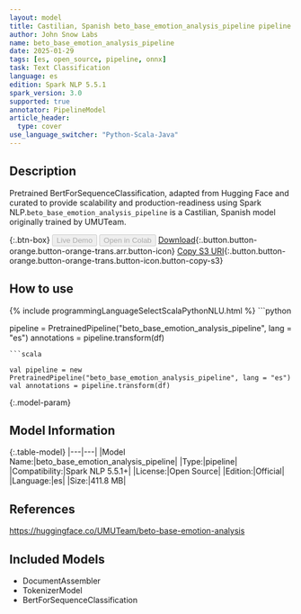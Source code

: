 ```yaml
---
layout: model
title: Castilian, Spanish beto_base_emotion_analysis_pipeline pipeline BertForSequenceClassification from UMUTeam
author: John Snow Labs
name: beto_base_emotion_analysis_pipeline
date: 2025-01-29
tags: [es, open_source, pipeline, onnx]
task: Text Classification
language: es
edition: Spark NLP 5.5.1
spark_version: 3.0
supported: true
annotator: PipelineModel
article_header:
  type: cover
use_language_switcher: "Python-Scala-Java"
---
```


## Description

Pretrained BertForSequenceClassification, adapted from Hugging Face and curated to provide scalability and production-readiness using Spark NLP.`beto_base_emotion_analysis_pipeline` is a Castilian, Spanish model originally trained by UMUTeam.

{:.btn-box}
<button class="button button-orange" disabled>Live Demo</button>
<button class="button button-orange" disabled>Open in Colab</button>
[Download](https://s3.amazonaws.com/auxdata.johnsnowlabs.com/public/models/beto_base_emotion_analysis_pipeline_es_5.5.1_3.0_1738150493190.zip){:.button.button-orange.button-orange-trans.arr.button-icon}
[Copy S3 URI](s3://auxdata.johnsnowlabs.com/public/models/beto_base_emotion_analysis_pipeline_es_5.5.1_3.0_1738150493190.zip){:.button.button-orange.button-orange-trans.button-icon.button-copy-s3}

## How to use



<div class="tabs-box" markdown="1">
{% include programmingLanguageSelectScalaPythonNLU.html %}
```python

pipeline = PretrainedPipeline("beto_base_emotion_analysis_pipeline", lang = "es")
annotations =  pipeline.transform(df)   

```
```scala

val pipeline = new PretrainedPipeline("beto_base_emotion_analysis_pipeline", lang = "es")
val annotations = pipeline.transform(df)

```
</div>

{:.model-param}
## Model Information

{:.table-model}
|---|---|
|Model Name:|beto_base_emotion_analysis_pipeline|
|Type:|pipeline|
|Compatibility:|Spark NLP 5.5.1+|
|License:|Open Source|
|Edition:|Official|
|Language:|es|
|Size:|411.8 MB|

## References

https://huggingface.co/UMUTeam/beto-base-emotion-analysis

## Included Models

- DocumentAssembler
- TokenizerModel
- BertForSequenceClassification
